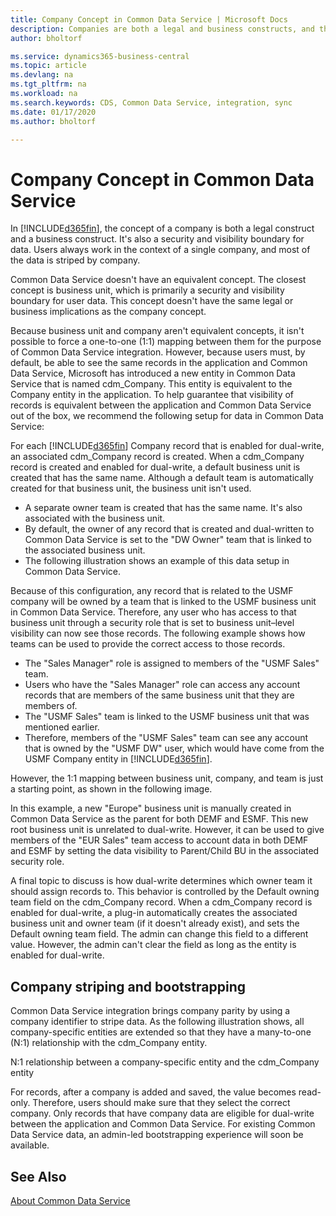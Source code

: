 ```yaml
---
title: Company Concept in Common Data Service | Microsoft Docs
description: Companies are both a legal and business constructs, and they are used for security and as data containers.
author: bholtorf

ms.service: dynamics365-business-central
ms.topic: article
ms.devlang: na
ms.tgt_pltfrm: na
ms.workload: na
ms.search.keywords: CDS, Common Data Service, integration, sync
ms.date: 01/17/2020
ms.author: bholtorf

---
```


# Company Concept in Common Data Service
In [!INCLUDE[d365fin](includes/d365fin_md.md)], the concept of a company is both a legal construct and a business construct. It's also a security and visibility boundary for data. Users always work in the context of a single company, and most of the data is striped by company.

Common Data Service doesn't have an equivalent concept. The closest concept is business unit, which is primarily a security and visibility boundary for user data. This concept doesn't have the same legal or business implications as the company concept.

Because business unit and company aren't equivalent concepts, it isn't possible to force a one-to-one (1:1) mapping between them for the purpose of Common Data Service integration. However, because users must, by default, be able to see the same records in the application and Common Data Service, Microsoft has introduced a new entity in Common Data Service that is named cdm_Company. This entity is equivalent to the Company entity in the application. To help guarantee that visibility of records is equivalent between the application and Common Data Service out of the box, we recommend the following setup for data in Common Data Service:

For each [!INCLUDE[d365fin](includes/d365fin_md.md)] Company record that is enabled for dual-write, an associated cdm_Company record is created.
When a cdm_Company record is created and enabled for dual-write, a default business unit is created that has the same name. Although a default team is automatically created for that business unit, the business unit isn't used.

* A separate owner team is created that has the same name. It's also associated with the business unit.
* By default, the owner of any record that is created and dual-written to Common Data Service is set to the "DW Owner" team that is linked to the associated business unit.
* The following illustration shows an example of this data setup in Common Data Service.

<!--Image placeholder for Data setup in Common Data Service-->

Because of this configuration, any record that is related to the USMF company will be owned by a team that is linked to the USMF business unit in Common Data Service. Therefore, any user who has access to that business unit through a security role that is set to business unit–level visibility can now see those records. The following example shows how teams can be used to provide the correct access to those records.

* The "Sales Manager" role is assigned to members of the "USMF Sales" team.
* Users who have the "Sales Manager" role can access any account records that are members of the same business unit that they are members of.
* The "USMF Sales" team is linked to the USMF business unit that was mentioned earlier.
* Therefore, members of the "USMF Sales" team can see any account that is owned by the "USMF DW" user, which would have come from the USMF Company entity in [!INCLUDE[d365fin](includes/d365fin_md.md)].

However, the 1:1 mapping between business unit, company, and team is just a starting point, as shown in the following image.

<!--Image placeholder for How teams can be used-->

In this example, a new "Europe" business unit is manually created in Common Data Service as the parent for both DEMF and ESMF. This new root business unit is unrelated to dual-write. However, it can be used to give members of the "EUR Sales" team access to account data in both DEMF and ESMF by setting the data visibility to Parent/Child BU in the associated security role.

A final topic to discuss is how dual-write determines which owner team it should assign records to. This behavior is controlled by the Default owning team field on the cdm_Company record. When a cdm_Company record is enabled for dual-write, a plug-in automatically creates the associated business unit and owner team (if it doesn't already exist), and sets the Default owning team field. The admin can change this field to a different value. However, the admin can't clear the field as long as the entity is enabled for dual-write.

<!--Image placeholder for Default owning team field-->

## Company striping and bootstrapping
Common Data Service integration brings company parity by using a company identifier to stripe data. As the following illustration shows, all company-specific entities are extended so that they have a many-to-one (N:1) relationship with the cdm_Company entity.

N:1 relationship between a company-specific entity and the cdm_Company entity

For records, after a company is added and saved, the value becomes read-only. Therefore, users should make sure that they select the correct company.
Only records that have company data are eligible for dual-write between the application and Common Data Service.
For existing Common Data Service data, an admin-led bootstrapping experience will soon be available.

## See Also
[About Common Data Service](admin-common-data-service.md)